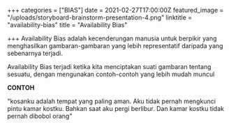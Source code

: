 +++
categories = ["BIAS"]
date = 2021-02-27T17:00:00Z
featured_image = "/uploads/storyboard-brainstorm-presentation-4.png"
linktitle = "availability-bias"
title = "Availability Bias"

+++
Availability Bias adalah kecenderungan manusia untuk berpikir yang menghasilkan gambaran-gambaran yang lebih representatif daripada yang sebenarnya terjadi. <!--more-->

Availability Bias terjadi ketika kita menciptakan suati gambaran tentang sesuatu, dengan mengunakan contoh-contoh yang lebih mudah muncul

**CONTOH**

"kosanku adalah tempat yang paling aman. Aku tidak pernah mengkunci pintu kamar kostku. Bahkan saat aku pergi berlibur. Dan kamar kostku tidak pernah dibobol orang"